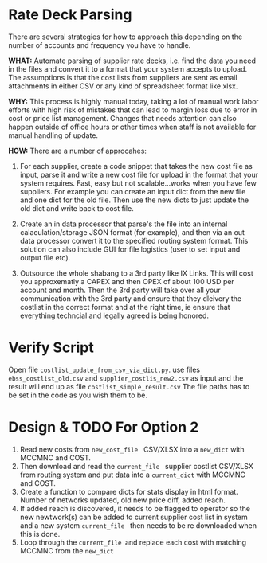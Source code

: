 # Rate Deck Parsing
There are several strategies for how to approach this depending on the number of accounts and frequency you have to handle. 

**WHAT:** Automate parsing of supplier rate decks, i.e. find the data you need in the files and convert it to a format that your system accepts to upload. The assumptions is that the cost lists from suppliers are sent as email attachments in either CSV or any kind of spreadsheet format like xlsx. 

**WHY:** This process is highly manual today, taking a lot of manual work labor efforts with high risk of mistakes that can lead to margin loss due to error in cost or price list management. Changes that needs attention can also happen outside of office hours or other times when staff is not available for manual handling of update. 

**HOW:**
There are a number of approcahes: 

1. For each supplier, create a code snippet that takes the new cost file as input, parse it and write a new cost file for upload in the format that your system requires. Fast, easy but not scalable...works when you have few suppliers. For example you can create an input dict from the new file and one dict for the old file. Then use the new dicts to just update the old dict and write back to cost file. 

2. Create an in data processor that parse's the file into an internal calaculation/storage JSON format (for example), and then via an out data processor convert it to the specified routing system format. This solution can also include GUI for file logistics (user to set input and output file etc). 

3. Outsource the whole shabang to a 3rd party like IX Links. This will cost you approxematly a CAPEX and then OPEX of about 100 USD per account and month. Then the 3rd party will take over all your communication with the 3rd party and ensure that they dleivery the costlist in the correct format and at the right time, ie ensure that everything techncial and legally agreed is being honored. 


# Verify Script #

Open file `costlist_update_from_csv_via_dict.py`. use files `ebss_costlist_old.csv` and `supplier_costlis_new2.csv` as input and the result will end up as file `costlist_simple_result.csv` The file paths has to be set in the code as you wish them to be. 

# Design & TODO For Option 2 # 

1. Read new costs from `new_cost_file ` CSV/XLSX into a ` new_dict ` with MCCMNC and COST. 
2. Then download and read the `current_file ` supplier costlist CSV/XLSX from routing system and put data into a ` current_dict ` with MCCMNC and COST. 
3. Create a function to compare dicts for stats display in html format. Number of networks updated, old new price diff, added reach. 
4. If added reach is discovered, it needs to be flagged to operator so the new newtwork(s) can be added to current supplier cost list in system and a new system `current_file ` then needs to be re downloaded when this is done. 
4. Loop through the `current_file `and replace each cost with matching MCCMNC from the ` new_dict `

